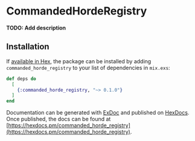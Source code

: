 # CommandedHordeRegistry

**TODO: Add description**

## Installation

If [available in Hex](https://hex.pm/docs/publish), the package can be installed
by adding `commanded_horde_registry` to your list of dependencies in `mix.exs`:

```elixir
def deps do
  [
    {:commanded_horde_registry, "~> 0.1.0"}
  ]
end
```

Documentation can be generated with [ExDoc](https://github.com/elixir-lang/ex_doc)
and published on [HexDocs](https://hexdocs.pm). Once published, the docs can
be found at [https://hexdocs.pm/commanded_horde_registry](https://hexdocs.pm/commanded_horde_registry).

